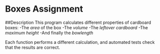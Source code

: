 # Boxes Assignment

##Description 
This program calculates different properties of cardboard boxes:
-The *area* of the box
-The *volume*
-The *leftover cardboard*
-The *maximum height*
-And finally the *bowlength*

Each function performs a different calculation, and automated tests check that the results are correct.